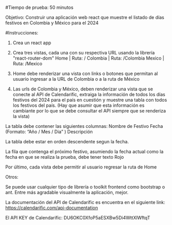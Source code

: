 #Tiempo de prueba: 50 minutos 

Objetivo: Construir una aplicación web react que muestre el listado de días festivos en Colombia y México para el 2024

#Instrucciones:

1. Crea un react app 

2. Crea tres vistas, cada una con su respectiva URL usando la librería "react-router-dom" 
Home | Ruta: / 
Colombia | Ruta: /Colombia
Mexico | Ruta: /Mexico

3. Home debe renderizar una vista con links o botones que permitan al usuario ingresar a la URL de Colombia o a la ruta de México 

4. Las urls de Colombia y México, deben renderizar una vista que se conecte al API de Calendarific, extraiga la información de todos los días festivos del 2024 para el país en cuestión y muestre una tabla con todos los festivos del país. (Hay que asumir que esta información es cambiante por lo que se debe consultar el API siempre que se renderiza la vista)
 
La tabla debe contener las siguientes columnas: 
Nombre de Festivo
Fecha (Formato: “Año / Mes / Dia” )
Descripción

La tabla debe estar en orden descendente segun la fecha. 

La fila que contenga el próximo festivo, asumiendo la fecha actual como la fecha en que se realiza la prueba, debe tener texto Rojo

Por último, cada vista debe permitir al usuario regresar la ruta de Home

Otros:

Se puede usar cualquier tipo de librería o toolkit frontend como bootstrap o ant. Entre más agradable visualmente la aplicación, mejor. 

La documentación del API de Calendarific es encuentra en el siguiente link: https://calendarific.com/api-documentation

El API KEY de Calendarific: DU6OKC0XfoP5aESXBw5Di4WttXlWftqT
